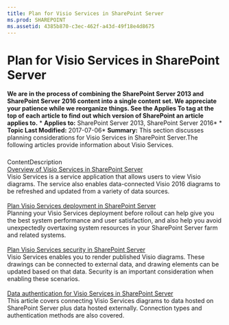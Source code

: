 ```yaml
---
title: Plan for Visio Services in SharePoint Server
ms.prod: SHAREPOINT
ms.assetid: 4385b870-c3ec-462f-a43d-49f18e4d8675
---
```



# Plan for Visio Services in SharePoint Server
 **We are in the process of combining the SharePoint Server 2013 and SharePoint Server 2016 content into a single content set. We appreciate your patience while we reorganize things. See the Applies To tag at the top of each article to find out which version of SharePoint an article applies to.** * **Applies to:** SharePoint Server 2013, SharePoint Server 2016*  * **Topic Last Modified:** 2017-07-06* **Summary:** This section discusses planning considerations for Visio Services in SharePoint Server.The following articles provide information about Visio Services.
### 

ContentDescription <br/>  [Overview of Visio Services in SharePoint Server](html/overview-of-visio-services-in-sharepoint-server.md) <br/> Visio Services is a service application that allows users to view Visio diagrams. The service also enables data-connected Visio 2016 diagrams to be refreshed and updated from a variety of data sources.  <br/>  <br/>  [Plan Visio Services deployment in SharePoint Server](html/plan-visio-services-deployment-in-sharepoint-server.md) <br/> Planning your Visio Services deployment before rollout can help give you the best system performance and user satisfaction, and also help you avoid unexpectedly overtaxing system resources in your SharePoint Server farm and related systems.  <br/>  <br/>  [Plan Visio Services security in SharePoint Server](html/plan-visio-services-security-in-sharepoint-server.md) <br/> Visio Services enables you to render published Visio diagrams. These drawings can be connected to external data, and drawing elements can be updated based on that data. Security is an important consideration when enabling these scenarios.  <br/>  <br/>  [Data authentication for Visio Services in SharePoint Server](html/data-authentication-for-visio-services-in-sharepoint-server.md) <br/> This article covers connecting Visio Services diagrams to data hosted on SharePoint Server plus data hosted externally. Connection types and authentication methods are also covered.  <br/> 
